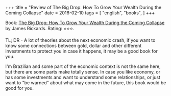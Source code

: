 +++
title = "Review of The Big Drop: How To Grow Your Wealth During the Coming Collapse"
date = 2016-02-10
tags = [
    "english",
    "books",
]
+++

Book: [The Big Drop: How To Grow Your Wealth During the Coming Collapse](https://www.goodreads.com/book/show/26160453) by James Rickards. Rating: ⭐️⭐️⭐️.

TL; DR - A lot of theories about the next economic crash, if you want to know some connections between gold, dollar and other different investments to protect you in case it happens, it may be a good book for you.

I'm Brazilian and some part of the economic context is not the same here, but there are some parts make totally sense. In case you like economy, or has some investments and want to understand some relationships, or just want to "be warned" about what may come in the future, this book would be good for you.
